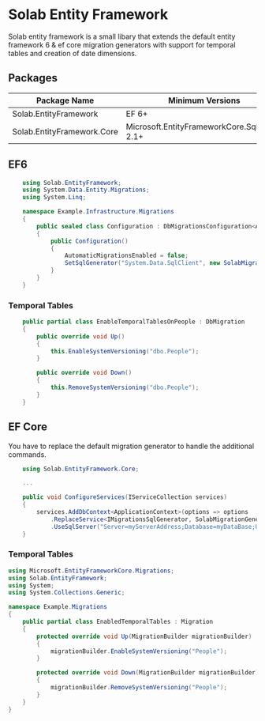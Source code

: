 # Solab Entity Framework

Solab entity framework is a small libary that extends the default entity framework 6 & ef core migration generators with support for temporal tables and creation of date dimensions.

## Packages
| Package Name               	| Minimum Versions                             	|                                 	|
|----------------------------	|----------------------------------------------	|---------------------------------	|
| Solab.EntityFramework      	| EF 6+                                        	| [Nuget](https://www.nuget.org/packages/Solab.EntityFramework/) 	|
| Solab.EntityFramework.Core 	| Microsoft.EntityFrameworkCore.SqlServer 2.1+ 	| [Nuget](https://www.nuget.org/packages/Solab.EntityFramework.Core/) 	|


## EF6

```csharp
    using Solab.EntityFramework;
    using System.Data.Entity.Migrations;
    using System.Linq;

    namespace Example.Infrastructure.Migrations
    {
        public sealed class Configuration : DbMigrationsConfiguration<ApplicationContext>
        {
            public Configuration()
            {
                AutomaticMigrationsEnabled = false;
                SetSqlGenerator("System.Data.SqlClient", new SolabMigrationGenerator());
            }
        }
    }
```

### Temporal Tables
```csharp
    public partial class EnableTemporalTablesOnPeople : DbMigration
    {
        public override void Up()
        {
            this.EnableSystemVersioning("dbo.People");
        }

        public override void Down()
        {
            this.RemoveSystemVersioning("dbo.People");
        }
    }
```


## EF Core

You have to replace the default migration generator to handle the additional commands.

```csharp
    using Solab.EntityFramework.Core;

    ...

    public void ConfigureServices(IServiceCollection services)
    {
        services.AddDbContext<ApplicationContext>(options => options
            .ReplaceService<IMigrationsSqlGenerator, SolabMigrationGenerator>()
            .UseSqlServer("Server=myServerAddress;Database=myDataBase;User Id=myUsername;Password=myPassword;"));
    }

```


### Temporal Tables

```csharp
using Microsoft.EntityFrameworkCore.Migrations;
using Solab.EntityFramework;
using System;
using System.Collections.Generic;

namespace Example.Migrations
{
    public partial class EnabledTemporalTables : Migration
    {
        protected override void Up(MigrationBuilder migrationBuilder)
        {
            migrationBuilder.EnableSystemVersioning("People");
        }

        protected override void Down(MigrationBuilder migrationBuilder)
        {
            migrationBuilder.RemoveSystemVersioning("People");
        }
    }
}
```